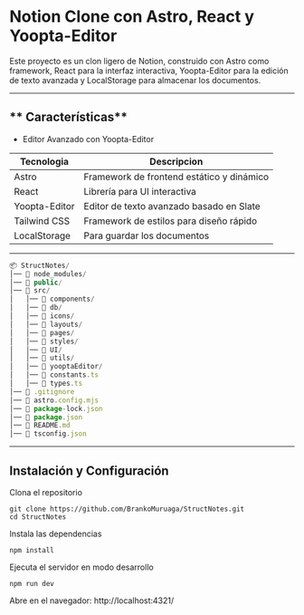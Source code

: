 # Notion Clone con Astro, React y Yoopta-Editor

Este proyecto es un clon ligero de Notion, construido con Astro como framework, React para la interfaz interactiva, Yoopta-Editor para la edición de texto avanzada y LocalStorage para almacenar los documentos.



---

## ** Características**

- Editor Avanzado con Yoopta-Editor


| **Tecnologia** | **Descripcion** |
| --- | --- |
| Astro | Framework de frontend estático y dinámico |
| React | Librería para UI interactiva |
| Yoopta-Editor | Editor de texto avanzado basado en Slate |
| Tailwind CSS | Framework de estilos para diseño rápido |
| LocalStorage | Para guardar los documentos |




---



```javascript
📦 StructNotes/
│── 📂 node_modules/
│── 📂 public/
│── 📂 src/
│   │── 📂 components/
│   │── 📂 db/
│   │── 📂 icons/
│   │── 📂 layouts/
│   │── 📂 pages/
│   │── 📂 styles/
│   │── 📂 UI/
│   │── 📂 utils/
│   │── 📂 yooptaEditor/
│   │── 📜 constants.ts
│   │── 📜 types.ts
│── 📜 .gitignore
│── 📜 astro.config.mjs
│── 📜 package-lock.json
│── 📜 package.json
│── 📜 README.md
│── 📜 tsconfig.json

```


---

## **Instalación y Configuración**



Clona el repositorio

```shell
git clone https://github.com/BrankoMuruaga/StructNotes.git
cd StructNotes
```


Instala las dependencias

```shell
npm install
```


Ejecuta el servidor en modo desarrollo

```shell
npm run dev
```
Abre en el navegador: http://localhost:4321/


